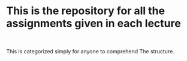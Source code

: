 <h1>This is the repository for all the assignments given in each lecture</h1><br><p>This is categorized simply for anyone to comprehend The structure.</p>
